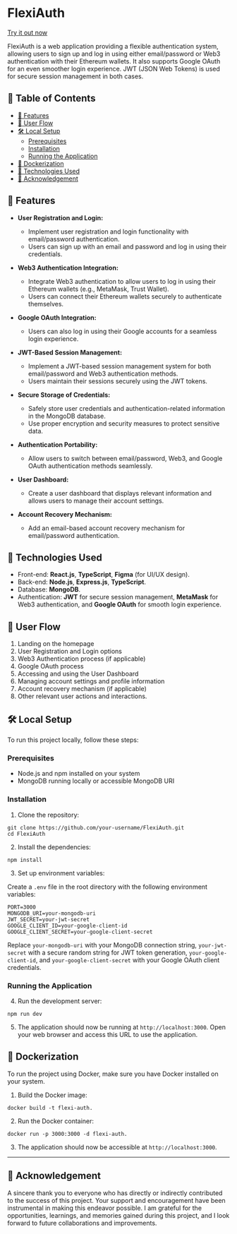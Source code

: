 # FlexiAuth

[Try it out now](https://flex-auth-hi5a.vercel.app/login)

FlexiAuth is a web application providing a flexible authentication system, allowing users to sign up and log in using either email/password or Web3 authentication with their Ethereum wallets. It also supports Google OAuth for an even smoother login experience. JWT (JSON Web Tokens) is used for secure session management in both cases.

## 📑 Table of Contents

- [🚀 Features](#-features)
- [📝 User Flow](#-user-flow)
- [🛠️ Local Setup](#%EF%B8%8F-local-setup)
  - [Prerequisites](#prerequisites)
  - [Installation](#installation)
  - [Running the Application](#running-the-application)
- [🐳 Dockerization](#-dockerization)
- [🔧 Technologies Used](#-technologies-used)
- [🎉 Acknowledgement](#-acknowledgement)

## 🚀 Features

- **User Registration and Login:**
  - Implement user registration and login functionality with email/password authentication.
  - Users can sign up with an email and password and log in using their credentials.

- **Web3 Authentication Integration:**
  - Integrate Web3 authentication to allow users to log in using their Ethereum wallets (e.g., MetaMask, Trust Wallet).
  - Users can connect their Ethereum wallets securely to authenticate themselves.

- **Google OAuth Integration:**
  - Users can also log in using their Google accounts for a seamless login experience.

- **JWT-Based Session Management:**
  - Implement a JWT-based session management system for both email/password and Web3 authentication methods.
  - Users maintain their sessions securely using the JWT tokens.

- **Secure Storage of Credentials:**
  - Safely store user credentials and authentication-related information in the MongoDB database.
  - Use proper encryption and security measures to protect sensitive data.

- **Authentication Portability:**
  - Allow users to switch between email/password, Web3, and Google OAuth authentication methods seamlessly.

- **User Dashboard:**
  - Create a user dashboard that displays relevant information and allows users to manage their account settings.

- **Account Recovery Mechanism:**
  - Add an email-based account recovery mechanism for email/password authentication.


## 🔧 Technologies Used

- Front-end: **React.js**, **TypeScript**, **Figma** (for UI/UX design).
- Back-end: **Node.js**, **Express.js**, **TypeScript**.
- Database: **MongoDB**.
- Authentication: **JWT** for secure session management, **MetaMask** for Web3 authentication, and **Google OAuth** for smooth login experience.

## 📝 User Flow

1. Landing on the homepage
2. User Registration and Login options
3. Web3 Authentication process (if applicable)
4. Google OAuth process
5. Accessing and using the User Dashboard
6. Managing account settings and profile information
7. Account recovery mechanism (if applicable)
8. Other relevant user actions and interactions.

## 🛠️ Local Setup

To run this project locally, follow these steps:

### Prerequisites

- Node.js and npm installed on your system
- MongoDB running locally or accessible MongoDB URI

### Installation

1. Clone the repository:
```
git clone https://github.com/your-username/FlexiAuth.git
cd FlexiAuth
```

2. Install the dependencies:
```
npm install
```

3. Set up environment variables:

Create a `.env` file in the root directory with the following environment variables:

```
PORT=3000
MONGODB_URI=your-mongodb-uri
JWT_SECRET=your-jwt-secret
GOOGLE_CLIENT_ID=your-google-client-id
GOOGLE_CLIENT_SECRET=your-google-client-secret
```

Replace `your-mongodb-uri` with your MongoDB connection string, `your-jwt-secret` with a secure random string for JWT token generation, `your-google-client-id`, and `your-google-client-secret` with your Google OAuth client credentials.

### Running the Application

4. Run the development server:
```
npm run dev
```

5. The application should now be running at `http://localhost:3000`. Open your web browser and access this URL to use the application.

## 🐳 Dockerization

To run the project using Docker, make sure you have Docker installed on your system.

1. Build the Docker image:
```
docker build -t flexi-auth.
```

2. Run the Docker container:
```
docker run -p 3000:3000 -d flexi-auth.
```

3. The application should now be accessible at `http://localhost:3000`.
---
## 🎉 Acknowledgement
A sincere thank you to everyone who has directly or indirectly contributed to the success of this project. Your support and encouragement have been instrumental in making this endeavor possible. I am grateful for the opportunities, learnings, and memories gained during this project, and I look forward to future collaborations and improvements.


